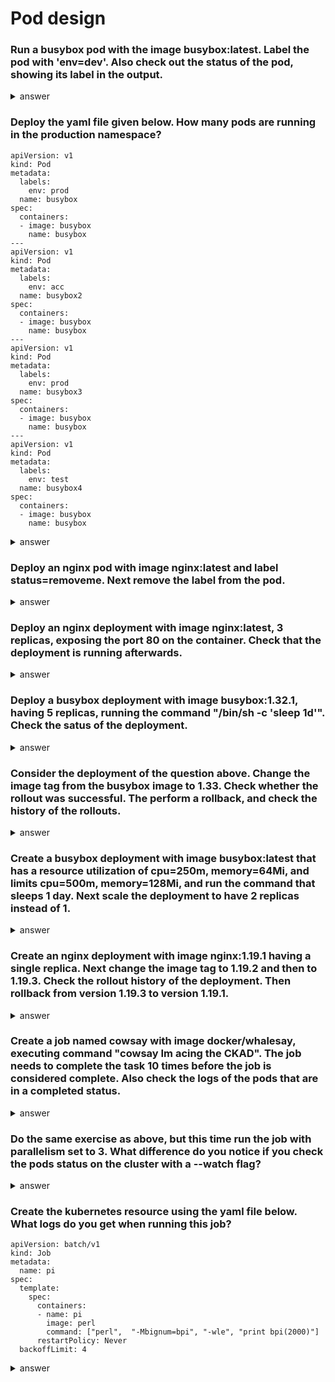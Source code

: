 # Pod design
### Run a busybox pod with the image busybox:latest. Label the pod with 'env=dev'. Also check out the status of the pod, showing its label in the output.
<details>
<summary>answer</summary>
<p>

```
k run busybox --image=busybox -l env=dev
```
We check whether pod ran successfully. 
```
terminal ~ k get pod --show-labels
NAME      READY   STATUS             RESTARTS   AGE   LABELS
busybox   0/1     CrashLoopBackOff   2          38s   env=dev
```

</p>
</details>

### Deploy the yaml file given below. How many pods are running in the production namespace?
```
apiVersion: v1
kind: Pod
metadata:
  labels:
    env: prod
  name: busybox
spec:
  containers:
  - image: busybox
    name: busybox
---
apiVersion: v1
kind: Pod
metadata:
  labels:
    env: acc
  name: busybox2
spec:
  containers:
  - image: busybox
    name: busybox
---
apiVersion: v1
kind: Pod
metadata:
  labels:
    env: prod
  name: busybox3
spec:
  containers:
  - image: busybox
    name: busybox
---
apiVersion: v1
kind: Pod
metadata:
  labels:
    env: test
  name: busybox4
spec:
  containers:
  - image: busybox
    name: busybox
```
<details>
<summary>answer</summary>
<p>

```
terminal ~ k get pod --show-labels -l env=prod
NAME       READY   STATUS             RESTARTS   AGE   LABELS
busybox    0/1     CrashLoopBackOff   1          24s   env=prod
busybox3   0/1     CrashLoopBackOff   1          24s   env=prod
```

</p>
</details>

### Deploy an nginx pod with image nginx:latest and label status=removeme. Next remove the label from the pod.
<details>
<summary>answer</summary>
<p>

```
k run nginx --image=nginx -l status=removeme
```

```
k label pod nginx status-
```
</p>
</details>

### Deploy an nginx deployment with image nginx:latest, 3 replicas, exposing the port 80 on the container. Check that the deployment is running afterwards.
<details>
<summary>answer</summary>
<p>

```
k create deploy nginx --image=nginx --replicas=3 --port=80 
```
Next whether we check wether the deployment is running. Notice the ready column in the output.
```
terminal ~ k get deploy
NAME    READY   UP-TO-DATE   AVAILABLE   AGE
nginx   3/3     3            3           9s
```

</p>
</details>

### Deploy a busybox deployment with image busybox:1.32.1, having 5 replicas, running the command "/bin/sh -c 'sleep 1d'". Check the satus of the deployment.
<details>
<summary>answer</summary>
<p>

The yaml file of the deployment is given below.
```
apiVersion: apps/v1
kind: Deployment
metadata:
  labels:
    app: busybox
  name: busybox
spec:
  replicas: 5
  selector:
    matchLabels:
      app: busybox
  strategy: {}
  template:
    metadata:
      labels:
        app: busybox
    spec:
      containers:
      - image: busybox:1.32.1
        name: busybox
        command:
        - /bin/sh
        - -c
        - sleep 1d;
```
Let's check the status of the deployment.
```
terminal ~ k rollout status deploy busybox
deployment "busybox" successfully rolled out
```
</p>
</details>


### Consider the deployment of the question above. Change the image tag from the busybox image to 1.33. Check whether the rollout was successful. The perform a rollback, and check the history of the rollouts.
<details>
<summary>answer</summary>
<p>

The yaml file of the deployment is given below.
```
k edit deploy busybox 
```
Let's check the rollout status.
```
terminal ~ k rollout status deploy busybox 
Waiting for deployment "busybox" rollout to finish: 1 old replicas are pending termination...
Waiting for deployment "busybox" rollout to finish: 1 old replicas are pending termination...
Waiting for deployment "busybox" rollout to finish: 1 old replicas are pending termination...
Waiting for deployment "busybox" rollout to finish: 4 of 5 updated replicas are available...
deployment "busybox" successfully rolled out
```

```
terminal ~ k rollout undo deploy busybox
deployment.apps/busybox rolled back
```

```
terminal ~ k rollout history deploy busybox
deployment.apps/busybox 
REVISION  CHANGE-CAUSE
2         <none>
3         <none>
```

</p>
</details>

### Create a busybox deployment with image busybox:latest that has a resource utilization of cpu=250m, memory=64Mi, and limits cpu=500m, memory=128Mi, and run the command that sleeps 1 day. Next scale the deployment to have 2 replicas instead of 1.

<details>
<summary>answer</summary>
<p>

```
apiVersion: apps/v1
kind: Deployment
metadata:
  labels:
    app: busybox
  name: busybox
spec:
  replicas: 1
  selector:
    matchLabels:
      app: busybox
  strategy: {}
  template:
    metadata:
      labels:
        app: busybox
    spec:
      containers:
      - image: busybox
        name: busybox
        resources:
          requests:
            memory: "64Mi"
            cpu: "250m"
          limits:
            memory: "128Mi"
            cpu: "500m"
        command:
        - /bin/sh
        - -c
        - sleep 1d;
```
Next we will scale up the deployment
```
k scale deploy busybox --replicas=2
```

</p>
</details>

### Create an nginx deployment with image nginx:1.19.1 having a single replica. Next change the image tag to 1.19.2 and then to 1.19.3. Check the rollout history of the deployment. Then rollback from version 1.19.3 to version 1.19.1.

<details>
<summary>answer</summary>
<p>

```
terminal ~ k rollout history deploy nginx
deployment.apps/nginx 
REVISION  CHANGE-CAUSE
1         <none>
2         <none>
3         <none>
```

```
k rollout undo deploy nginx --to-revision=1
```

</p>
</details>


### Create a job named cowsay with image docker/whalesay, executing command "cowsay Im acing the CKAD". The job needs to complete the task 10 times before the job is considered complete. Also check the logs of the pods that are in a completed status.

<details>
<summary>answer</summary>
<p>

```
apiVersion: batch/v1
kind: Job
metadata:
  name: cowsay
spec:
  completions: 10
  template:
    metadata:
    spec:
      containers:
      - image: docker/whalesay
        name: cowsay
        command:
        - cowsay
        - "Im acing the CKAD"
      restartPolicy: Never
```
Let's check the logs of one of the pods that is in a completed status.
```
k logs cowsay-z44bj
 ___________________ 
< Im acing the CKAD >
 ------------------- 
    \
     \
      \     
                    ##        .            
              ## ## ##       ==            
           ## ## ## ##      ===            
       /""""""""""""""""___/ ===        
  ~~~ {~~ ~~~~ ~~~ ~~~~ ~~ ~ /  ===- ~~~   
       \______ o          __/            
        \    \        __/             
          \____\______/   `
```

</p>
</details>

### Do the same exercise as above, but this time run the job with parallelism set to 3. What difference do you notice if you check the pods status on the cluster with a --watch flag?

<details>
<summary>answer</summary>
<p>

```
apiVersion: batch/v1
kind: Job
metadata:
  name: cowsay
spec:
  completions: 10
  parallelism: 3
  template:
    metadata:
    spec:
      containers:
      - image: docker/whalesay
        name: cowsay
        command:
        - cowsay
        - "Im acing the CKAD"
      restartPolicy: Never
```
Let's check the pods status. Notice how the pods are run in parallel.
```
terminal ~ k get po --watch
NAME           READY   STATUS              RESTARTS   AGE
cowsay-6lrxg   0/1     ContainerCreating   0          2s
cowsay-cs44j   0/1     ContainerCreating   0          2s
cowsay-m7zxf   0/1     ContainerCreating   0          2s
```

</p>
</details>

### Create the kubernetes resource using the yaml file below. What logs do you get when running this job? 

```
apiVersion: batch/v1
kind: Job
metadata:
  name: pi
spec:
  template:
    spec:
      containers:
      - name: pi
        image: perl
        command: ["perl",  "-Mbignum=bpi", "-wle", "print bpi(2000)"]
      restartPolicy: Never
  backoffLimit: 4
```

<details>
<summary>answer</summary>
<p>

```
terminal ~ k logs pi-r8bb2
3.1415926535897932384
```

</p>
</details>
